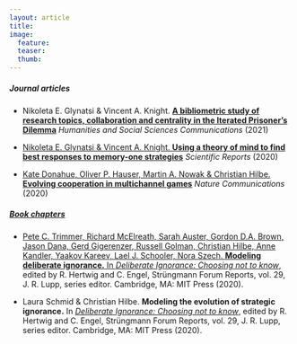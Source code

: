 ```yaml
---
layout: article
title:
image:
  feature:
  teaser:
  thumb:
---
```


<h5>Journal articles</h5>

- Nikoleta E. Glynatsi & Vincent A. Knight.
[**A bibliometric study of research topics, collaboration and centrality in the Iterated Prisoner’s Dilemma**](https://www.nature.com/articles/s41599-021-00718-9)
_Humanities and Social Sciences Communications_ (2021) <a href="papers/bibliometric_study.pdf"><i class="fa fa-file-pdf-o"></i>

- Nikoleta E. Glynatsi & Vincent A. Knight.
[**Using a theory of mind to find best responses to memory-one strategies**](https://www.nature.com/articles/s41598-020-74181-y)
_Scientific Reports_ (2020) <a href="papers/using_a_theory_of_mind.pdf"><i class="fa fa-file-pdf-o"></i>

- Kate Donahue, Oliver P. Hauser, Martin A. Nowak & Christian Hilbe.
[**Evolving cooperation in multichannel games**](https://www.nature.com/articles/s41467-020-17730-3)
_Nature Communications_ (2020) <a href="papers/Donahue_NComms_2020.pdf"><i class="fa fa-file-pdf-o"></i>

<h5>Book chapters</h5>

- Pete C. Trimmer, Richard McElreath, Sarah Auster, Gordon D.A. Brown, Jason Dana, Gerd Gigerenzer, Russell Golman, Christian Hilbe, Anne Kandler, Yaakov Kareev, Lael J. Schooler, Nora Szech.
**Modeling deliberate ignorance.** In [_Deliberate Ignorance: Choosing not to know_](https://mitpress.mit.edu/books/deliberate-ignorance), edited by R. Hertwig and C. Engel, Strüngmann Forum Reports, vol. 29, J. R. Lupp, series editor. Cambridge, MA: MIT Press (2020).

- Laura Schmid & Christian Hilbe. 
**Modeling the evolution of strategic ignorance.** In [_Deliberate Ignorance: Choosing not to know_](https://mitpress.mit.edu/books/deliberate-ignorance), edited by R. Hertwig and C. Engel, Strüngmann Forum Reports, vol. 29, J. R. Lupp, series editor. Cambridge, MA: MIT Press (2020).